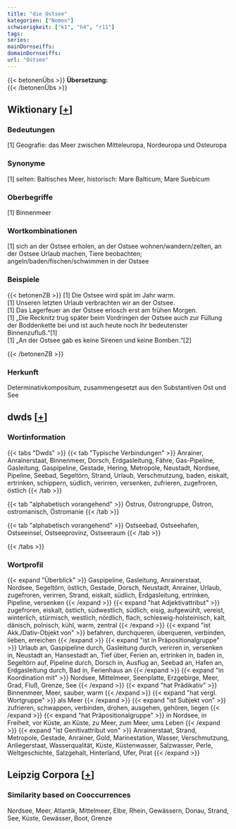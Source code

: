 ```yaml
---
title: "die Ostsee"
kategorien: ["Nomen"]
schwierigkeit: ["k1", "h4", "r11"]
tags:
series:
mainDornseiffs:
domainDornseiffs:
url: "Ostsee"
---
```


{{< betonenÜbs >}}
**Übersetzung:**  
{{< /betonenÜbs >}}

## Wiktionary [[+](https://de.wiktionary.org/wiki/Ostsee)]

### Bedeutungen
[1] Geografie: das Meer zwischen Mitteleuropa, Nordeuropa und Osteuropa  

### Synonyme
[1] selten: Baltisches Meer, historisch: Mare Balticum, Mare Suebicum  

### Oberbegriffe
[1] Binnenmeer  

### Wortkombinationen
[1] sich an der Ostsee erholen, an der Ostsee wohnen/wandern/zelten, an der Ostsee Urlaub machen, Tiere beobachten; angeln/baden/fischen/schwimmen in der Ostsee  

### Beispiele
{{< betonenZB >}}
[1] Die Ostsee wird spät im Jahr warm.  
[1] Unseren letzten Urlaub verbrachten wir an der  Ostsee.  
[1] Das Lagerfeuer an der Ostsee erlosch erst am frühen Morgen.  
[1] „Die Recknitz trug später beim Vordringen der Ostsee auch zur Füllung der Boddenkette bei und ist auch heute noch ihr bedeutenster Binnenzufluß.“[1]  
[1] „An der Ostsee gab es keine Sirenen und keine Bomben.“[2]  

{{< /betonenZB >}}
### Herkunft
Determinativkompositum, zusammengesetzt aus den Substantiven Ost und See  



## dwds [[+](https://www.dwds.de/wb/Ostsee)]

### Wortinformation
{{< tabs "Dwds" >}}
{{< tab "Typische Verbindungen" >}}
Anrainer, Anrainerstaat, Binnenmeer, Dorsch, Erdgasleitung, Fähre, Gas-Pipeline, Gasleitung, Gaspipeline, Gestade, Hering, Metropole, Neustadt, Nordsee, Pipeline, Seebad, Segeltörn, Strand, Urlaub, Verschmutzung, baden, eiskalt, ertrinken, schippern, südlich, verirren, versenken, zufrieren, zugefroren, östlich
{{< /tab >}}

{{< tab "alphabetisch vorangehend" >}}
Östrus, Östrongruppe, Östron, ostromanisch, Östromanie
{{< /tab >}}

{{< tab "alphabetisch vorangehend" >}}
Ostseebad, Ostseehafen, Ostseeinsel, Ostseeprovinz, Ostseeraum
{{< /tab >}}

{{< /tabs >}}

### Wortprofil
{{< expand "Überblick" >}} Gaspipeline, Gasleitung, Anrainerstaat, Nordsee, Segeltörn, östlich, Gestade, Dorsch, Neustadt, Anrainer, Urlaub, zugefroren, verirren, Strand, eiskalt, südlich, Erdgasleitung, ertrinken, Pipeline, versenken {{< /expand >}}
{{< expand "hat Adjektivattribut" >}} zugefroren, eiskalt, östlich, südwestlich, südlich, eisig, aufgewühlt, vereist, winterlich, stürmisch, westlich, nördlich, flach, schleswig-holsteinisch, kalt, dänisch, polnisch, kühl, warm, zentral {{< /expand >}}
{{< expand "ist Akk./Dativ-Objekt von" >}} befahren, durchqueren, überqueren, verbinden, lieben, erreichen {{< /expand >}}
{{< expand "ist in Präpositionalgruppe" >}} Urlaub an, Gaspipeline durch, Gasleitung durch, verirren in, versenken in, Neustadt an, Hansestadt an, Tief über, Ferien an, ertrinken in, baden in, Segeltörn auf, Pipeline durch, Dorsch in, Ausflug an, Seebad an, Hafen an, Erdgasleitung durch, Bad in, Ferienhaus an {{< /expand >}}
{{< expand "in Koordination mit" >}} Nordsee, Mittelmeer, Seenplatte, Erzgebirge, Meer, Grad, Fluß, Grenze, See {{< /expand >}}
{{< expand "hat Prädikativ" >}} Binnenmeer, Meer, sauber, warm {{< /expand >}}
{{< expand "hat vergl. Wortgruppe" >}} als Meer {{< /expand >}}
{{< expand "ist Subjekt von" >}} zufrieren, schwappen, verbinden, drohen, ausgehen, gehören, liegen {{< /expand >}}
{{< expand "hat Präpositionalgruppe" >}} in Nordsee, in Freiheit, vor Küste, an Küste, zu Meer, zum Meer, ums Leben {{< /expand >}}
{{< expand "ist Genitivattribut von" >}} Anrainerstaat, Strand, Metropole, Gestade, Anrainer, Gold, Marinestation, Wasser, Verschmutzung, Anliegerstaat, Wasserqualität, Küste, Küstenwasser, Salzwasser, Perle, Weltgeschichte, Salzgehalt, Hinterland, Ufer, Pirat {{< /expand >}}

## Leipzig Corpora [[+](https://corpora.uni-leipzig.de/en/res?word=Ostsee&corpusId=deu_newscrawl-public_2018)]


### Similarity based on Cooccurrences
Nordsee, Meer, Atlantik, Mittelmeer, Elbe, Rhein, Gewässern, Donau, Strand, See, Küste, Gewässer, Boot, Grenze

